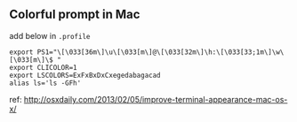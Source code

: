 Colorful prompt in Mac
----

add below in `.profile`

```
export PS1="\[\033[36m\]\u\[\033[m\]@\[\033[32m\]\h:\[\033[33;1m\]\w\[\033[m\]\$ "
export CLICOLOR=1
export LSCOLORS=ExFxBxDxCxegedabagacad
alias ls='ls -GFh'
```

ref: <http://osxdaily.com/2013/02/05/improve-terminal-appearance-mac-os-x/>

